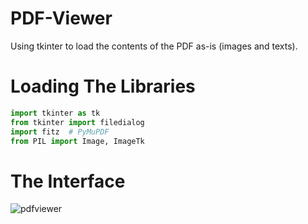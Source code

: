 # PDF-Viewer

Using tkinter to load the contents of the PDF as-is (images and texts).

# Loading The Libraries

```python
import tkinter as tk
from tkinter import filedialog
import fitz  # PyMuPDF
from PIL import Image, ImageTk

```


# The Interface

![pdfviewer](https://github.com/UKVeteran/PDF-Viewer/assets/39216339/29efb9f8-70c2-4336-86d9-0019fcfb3fd8)


